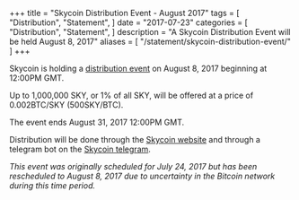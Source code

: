 +++
title = "Skycoin Distribution Event - August 2017"
tags = [
    "Distribution",
    "Statement",
]
date = "2017-07-23"
categories = [
    "Distribution",
    "Statement",
]
description = "A Skycoin Distribution Event will be held August 8, 2017"
aliases = [
	"/statement/skycoin-distribution-event/"
]
+++

Skycoin is holding a [distribution event](https://www.skycoin.net/distribution/) on August 8, 2017 beginning at 12:00PM GMT.

Up to 1,000,000 SKY, or 1% of all SKY, will be offered at a price of 0.002BTC/SKY (500SKY/BTC).

The event ends August 31, 2017 12:00PM GMT.

Distribution will be done through the [Skycoin website](https://www.skycoin.net/) and through a telegram bot on the [Skycoin telegram](https://t.me/Skycoin).

*This event was originally scheduled for July 24, 2017 but has been rescheduled to August 8, 2017 due to uncertainty in the Bitcoin network during this time period.*
